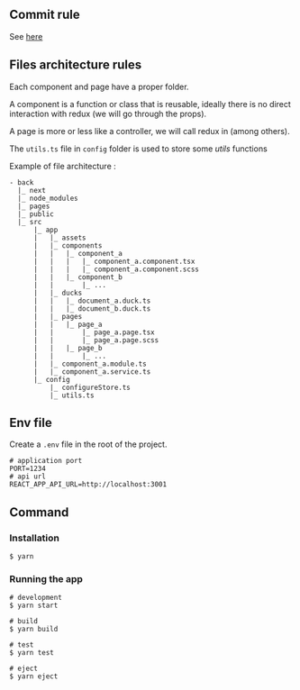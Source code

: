 ## Commit rule

See [here](https://github.com/bouteillerAlan/Commit-Rule)

## Files architecture rules

Each component and page have a proper folder.

A component is a function or class that is reusable, ideally there is no direct interaction with redux (we will go through the props). 

A page is more or less like a controller, we will call redux in (among others). 

The ``utils.ts`` file in ``config`` folder is used to store some *utils* functions

Example of file architecture : 
```
- back
  |_ next
  |_ node_modules
  |_ pages
  |_ public
  |_ src
      |_ app
      |   |_ assets
      |   |_ components
      |   |   |_ component_a
      |   |   |   |_ component_a.component.tsx
      |   |   |   |_ component_a.component.scss
      |   |   |_ component_b
      |   |       |_ ...    
      |   |_ ducks
      |   |   |_ document_a.duck.ts
      |   |   |_ document_b.duck.ts
      |   |_ pages
      |   |   |_ page_a
      |   |       |_ page_a.page.tsx
      |   |       |_ page_a.page.scss
      |   |   |_ page_b
      |   |       |_ ...      
      |   |_ component_a.module.ts
      |   |_ component_a.service.ts
      |_ config
          |_ configureStore.ts
          |_ utils.ts
```

## Env file
Create a ``.env`` file in the root of the project.

```
# application port
PORT=1234
# api url
REACT_APP_API_URL=http://localhost:3001
```

## Command
### Installation

```
$ yarn
```

### Running the app
```
# development
$ yarn start

# build
$ yarn build

# test
$ yarn test

# eject
$ yarn eject
```
